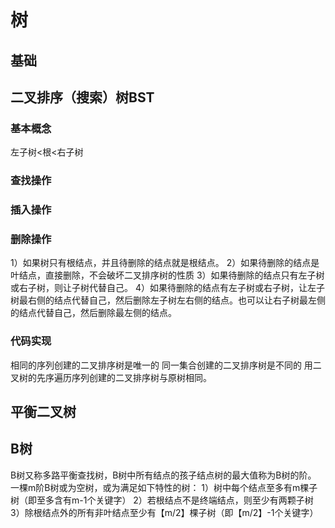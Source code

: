 # 树

##  基础

## 二叉排序（搜索）树BST
### 基本概念
左子树<根<右子树
### 查找操作
### 插入操作
### 删除操作
1）如果树只有根结点，并且待删除的结点就是根结点。
2）如果待删除的结点是叶结点，直接删除，不会破坏二叉排序树的性质
3）如果待删除的结点只有左子树或右子树，则让子树代替自己。
4）如果待删除的结点有左子树或右子树，让左子树最右侧的结点代替自己，然后删除左子树左右侧的结点。也可以让右子树最左侧的结点代替自己，然后删除最左侧的结点。
### 代码实现

相同的序列创建的二叉排序树是唯一的
同一集合创建的二叉排序树是不同的
用二叉树的先序遍历序列创建的二叉排序树与原树相同。
## 平衡二叉树

## B树

B树又称多路平衡查找树，B树中所有结点的孩子结点树的最大值称为B树的阶。
一棵m阶B树或为空树，或为满足如下特性的树：
1）树中每个结点至多有m棵子树（即至多含有m-1个关键字）
2）若根结点不是终端结点，则至少有两颗子树
3）除根结点外的所有非叶结点至少有【m/2】棵子树（即【m/2】-1个关键字）

